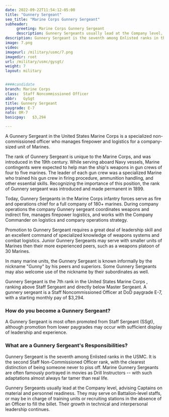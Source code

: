 ```yaml
---
date: 2022-09-22T11:54:12-05:00
title: "Gunnery Sergeant"
seo_title: "Marine Corps Gunnery Sergeant"
subheader:
     greeting: Marine Corps Gunnery Sergeant 
     description: Gunnery Sergeants usually lead at the Company level, advising Captains on material and personnel readiness. They may serve on Battalion-level staffs, or may be in charge of training units or recruiting stations in the absence of an Officer to fill the billet. 
description: Gunnery Sergeant is the seventh among Enlisted ranks in the USMC.
image: 7.png
video: 
imageurl: /military/usmc/7.png
imagedir: root
url: /military/usmc/gysgt/
weight: 7
layout: military


####candidate
branch: Marine Corps
class:	Staff Noncommissioned Officer
abbr:	GySgt
title: Gunnery Sergeant
paygrade: E-7
nato: OR-7
basicpay:	$3,294

---
```

A Gunnery Sergeant in the United States Marine Corps is a specialized non-commissioned officer who manages firepower and logistics for a company-sized unit of Marines.

The rank of Gunnery Sergeant is unique to the Marine Corps, and was introduced in the 19th century. While serving aboard Navy vessels, Marine contingents were expected to help man the ship's weapons in gun crews of four to five marines. The leader of each gun crew was a specialized Marine who trained his gun crew in firing procedure, ammunition handling, and other essential skills. Recognizing the importance of this position, the rank of Gunnery sergeant was introduced and made permanent in 1899.

Today, Gunnery Sergeants in the Marine Corps infantry forces serve as fire and operations chief for a full company of 180+ marines. During company operations the company Gunnery sergeant coordinates weapons and indirect fire, manages firepower logistics, and works with the Company Commander on logistics and company operations strategy.

Promotion to Gunnery Sergeant requires a great deal of leadership skill and an excellent command of specialized knowledge of weapons systems and combat logistics. Junior Gunnery Sergeants may serve with smaller units of Marines then their more experienced peers, such as a weapons platoon of 30 Marines.

In many marine units, the Gunnery Sergeant is known informally by the nickname "Gunny" by his peers and superiors. Some Gunnery Sergeants may also welcome use of the nickname by their subordinates as well.

Gunnery Sergeant is the 7th rank in the United States Marine Corps , ranking above Staff Sergeant and directly below Master Sergeant. A gunnery sergeant is a Staff Noncommissioned Officer at DoD paygrade E-7, with a starting monthly pay of $3,294.

### How do you become a Gunnery Sergeant?
A Gunnery Sergeant is most often promoted from Staff Sergeant (SSgt), although promotion from lower paygrades may occur with sufficient display of leadership and experience. 

### What are a Gunnery Sergeant's Responsibilities?
Gunnery Sergeant is the seventh among Enlisted ranks in the USMC. It is the second Staff Non-Commissioned Officer rank, with the clearest distinction of being someone never to piss off. Marine Gunnery Sergeants are often famously portrayed in movies as Drill Instructors -- with such adaptations almost always far tamer than real life.

Gunnery Sergeants usually lead at the Company level, advising Captains on material and personnel readiness. They may serve on Battalion-level staffs, or may be in charge of training units or recruiting stations in the absence of an Officer to fill the billet. Their growth in technical and interpersonal leadership continues.
